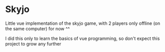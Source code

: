 # Skyjo     

Little vue implementation of the skyjo game, with 2 players only offline (on the same computer) for now ^^

I did this only to learn the basics of vue programming, so don't expect this project to grow any further

